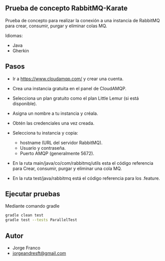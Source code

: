 ## Prueba de concepto RabbitMQ-Karate

Prueba de concepto para realizar la conexión a una instancia de RabbitMQ para crear, consumir, purgar y eliminar colas MQ.

Idiomas:

- Java
- Gherkin

## Pasos

- Ir a https://www.cloudamqp.com/ y crear una cuenta.
- Crea una instancia gratuita en el panel de CloudAMQP.
- Selecciona un plan gratuito como el plan Little Lemur (si está disponible).
- Asigna un nombre a tu instancia y créala.
- Obtén las credenciales una vez creada.
- Selecciona tu instancia y copia: 
  - hostname (URL del servidor RabbitMQ).
  - Usuario y contraseña.
  - Puerto AMQP (generalmente 5672).

- En la ruta main/java/co/com/rabbitmq/utils esta el código referencia para Crear, consumir, purgar y eliminar una cola MQ.
- En la ruta test/java/rabbitmq está el código referencia para los .feature.
  
## Ejecutar pruebas

Mediante comando gradle

```bash
gradle clean test
gradle test --tests ParallelTest
```
## Autor

- Jorge Franco
- jorgeandresft@gmail.com